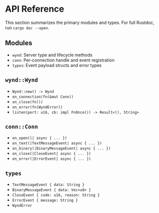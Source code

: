# API Reference

This section summarizes the primary modules and types. For full Rustdoc, run `cargo doc --open`.

## Modules

- `wynd`: Server type and lifecycle methods
- `conn`: Per-connection handle and event registration
- `types`: Event payload structs and error types

## `wynd::Wynd`

- `Wynd::new() -> Wynd`
- `on_connection(fn(&mut Conn))`
- `on_close(fn())`
- `on_error(fn(WyndError))`
- `listen(port: u16, cb: impl FnOnce()) -> Result<(), String>`

## `conn::Conn`

- `on_open(|| async { ... })`
- `on_text(|TextMessageEvent| async { ... })`
- `on_binary(|BinaryMessageEvent| async { ... })`
- `on_close(|CloseEvent| async { ... })`
- `on_error(|ErrorEvent| async { ... })`

## `types`

- `TextMessageEvent { data: String }`
- `BinaryMessageEvent { data: Vec<u8> }`
- `CloseEvent { code: u16, reason: String }`
- `ErrorEvent { message: String }`
- `WyndError`
